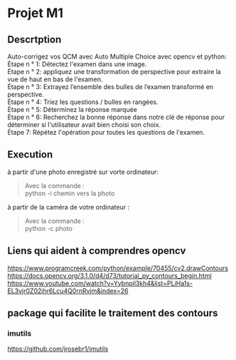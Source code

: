 # Projet M1  
## Descrtption
Auto-corrigez vos QCM avec Auto Multiple Choice avec opencv et python:  
Étape n ° 1: Détectez l'examen dans une image.  
Étape n ° 2: appliquez une transformation de perspective pour extraire la vue de haut en bas de l'examen.  
Étape n ° 3: Extrayez l’ensemble des bulles de l’examen transformé en perspective.  
Étape n ° 4: Triez les questions / bulles en rangées.  
Étape n ° 5: Déterminez la réponse marquée  
Étape n ° 6: Recherchez la bonne réponse dans notre clé de réponse pour déterminer si l'utilisateur avait bien choisi son choix.  
Étape 7: Répétez l'opération pour toutes les questions de l'examen.  
  
## Execution  
à partir d'une photo enregistré sur vorte ordinateur:  
> Avec la commande :  
> python -i chemin vers la photo  

à partir de la caméra de votre ordinateur :  
> Avec la commande :  
> python -c photo  

## Liens qui aident à comprendres opencv

https://www.programcreek.com/python/example/70455/cv2.drawContours  
https://docs.opencv.org/3.1.0/d4/d73/tutorial_py_contours_begin.html   
https://www.youtube.com/watch?v=Yybnpil3kh4&list=PLiHa1s-EL3vjr0Z02ihr6Lcu4Q0rnRvjm&index=26  

## package qui facilite le traitement des contours  
### imutils  
https://github.com/jrosebr1/imutils  

